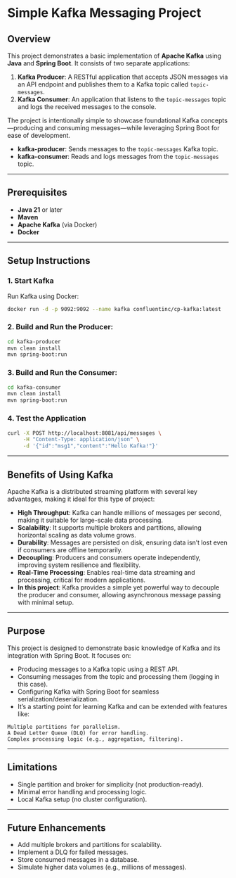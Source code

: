 # Simple Kafka Messaging Project

## Overview

This project demonstrates a basic implementation of **Apache Kafka** using **Java** and **Spring Boot**. It consists of two separate applications:

1. **Kafka Producer**: A RESTful application that accepts JSON messages via an API endpoint and publishes them to a Kafka topic called `topic-messages`.
2. **Kafka Consumer**: An application that listens to the `topic-messages` topic and logs the received messages to the console.

The project is intentionally simple to showcase foundational Kafka concepts—producing and consuming messages—while leveraging Spring Boot for ease of development.

- **kafka-producer**: Sends messages to the `topic-messages` Kafka topic.
- **kafka-consumer**: Reads and logs messages from the `topic-messages` topic.

---

## Prerequisites

- **Java 21** or later
- **Maven**
- **Apache Kafka** (via Docker)
- **Docker**

---

## Setup Instructions

### 1. Start Kafka

Run Kafka using Docker:
```bash
docker run -d -p 9092:9092 --name kafka confluentinc/cp-kafka:latest
```

### 2. Build and Run the Producer:
```bash
cd kafka-producer
mvn clean install
mvn spring-boot:run
```

### 3. Build and Run the Consumer:
```bash
cd kafka-consumer
mvn clean install
mvn spring-boot:run
```

### 4. Test the Application
```bash
curl -X POST http://localhost:8081/api/messages \
     -H "Content-Type: application/json" \
     -d '{"id":"msg1","content":"Hello Kafka!"}'
```

--- 

## Benefits of Using Kafka
Apache Kafka is a distributed streaming platform with several key advantages, making it ideal for this type of project:

- **High Throughput**: Kafka can handle millions of messages per second, making it suitable for large-scale data processing.
- **Scalability**: It supports multiple brokers and partitions, allowing horizontal scaling as data volume grows.
- **Durability**: Messages are persisted on disk, ensuring data isn’t lost even if consumers are offline temporarily.
- **Decoupling**: Producers and consumers operate independently, improving system resilience and flexibility.
- **Real-Time Processing**: Enables real-time data streaming and processing, critical for modern applications.
- **In this project**: Kafka provides a simple yet powerful way to decouple the producer and consumer, allowing asynchronous message passing with minimal setup.

---

## Purpose
This project is designed to demonstrate basic knowledge of Kafka and its integration with Spring Boot. It focuses on:

- Producing messages to a Kafka topic using a REST API.
- Consuming messages from the topic and processing them (logging in this case).
- Configuring Kafka with Spring Boot for seamless serialization/deserialization.
- It’s a starting point for learning Kafka and can be extended with features like:
```
Multiple partitions for parallelism.
A Dead Letter Queue (DLQ) for error handling.
Complex processing logic (e.g., aggregation, filtering).
```

---

## Limitations

- Single partition and broker for simplicity (not production-ready).
- Minimal error handling and processing logic.
- Local Kafka setup (no cluster configuration).

---

## Future Enhancements

- Add multiple brokers and partitions for scalability.
- Implement a DLQ for failed messages.
- Store consumed messages in a database.
- Simulate higher data volumes (e.g., millions of messages).


